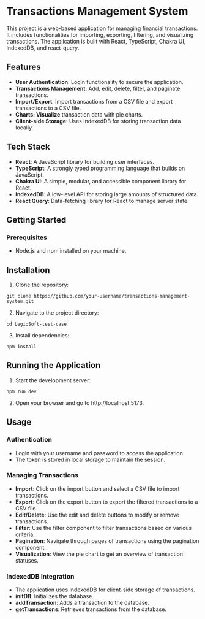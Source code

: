 # Transactions Management System

This project is a web-based application for managing financial transactions. It includes functionalities for importing, exporting, filtering, and visualizing transactions. The application is built with React, TypeScript, Chakra UI, IndexedDB, and react-query.

## Features

 * **User Authentication**: Login functionality to secure the application.
 * **Transactions Management**: Add, edit, delete, filter, and paginate transactions.
 * **Import/Export**: Import transactions from a CSV file and export transactions to a CSV file.
 * **Charts: Visualize** transaction data with pie charts.
 * **Client-side Storage**: Uses IndexedDB for storing transaction data locally.

## Tech Stack
 * **React**: A JavaScript library for building user interfaces.
 * **TypeScript**: A strongly typed programming language that builds on JavaScript.
 * **Chakra UI**: A simple, modular, and accessible component library for React.
 * **IndexedDB**: A low-level API for storing large amounts of structured data.
 * **React Query**: Data-fetching library for React to manage server state.

## Getting Started

### Prerequisites
 * Node.js and npm installed on your machine.

## Installation
1. Clone the repository:
  ```
  git clone https://github.com/your-username/transactions-management-system.git
  ```
2. Navigate to the project directory:
  ```
  cd LegioSoft-test-case
  ```
3. Install dependencies:
  ```
  npm install
  ```

## Running the Application

1. Start the development server:
  ```
  npm run dev
  ```
2. Open your browser and go to http://localhost:5173.

## Usage
### Authentication
 * Login with your username and password to access the application.
 * The token is stored in local storage to maintain the session.
### Managing Transactions
 * **Import**: Click on the import button and select a CSV file to import transactions.
 * **Export**: Click on the export button to export the filtered transactions to a CSV file.
 * **Edit/Delete**: Use the edit and delete buttons to modify or remove transactions.
 * **Filter**: Use the filter component to filter transactions based on various criteria.
 * **Pagination**: Navigate through pages of transactions using the pagination component.
 * **Visualization**: View the pie chart to get an overview of transaction statuses.
### IndexedDB Integration
 * The application uses IndexedDB for client-side storage of transactions.
 * **initDB**: Initializes the database.
 * **addTransaction**: Adds a transaction to the database.
 * **getTransactions**: Retrieves transactions from the database.